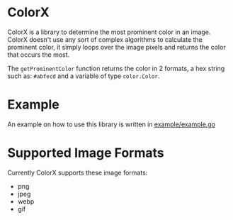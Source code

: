 # ColorX
ColorX is a library to determine the most prominent color in an image.
ColorX doesn't use any sort of complex algorithms to calculate the prominent color, it simply loops over the image pixels and returns the color that occurs the most.

The `getProminentColor` function returns the color in 2 formats, a hex string such as: `#abfecd` and a variable of type `color.Color`.

# Example
An example on how to use this library is written in [example/example.go](https://github.com/illusionman1212/colorx/blob/master/example/example.go)

# Supported Image Formats
Currently ColorX supports these image formats:
- png
- jpeg
- webp
- gif
